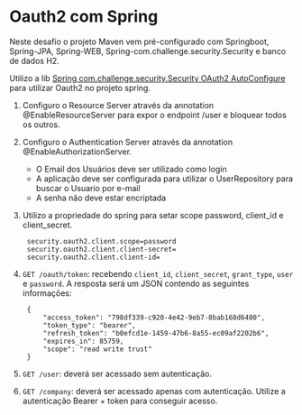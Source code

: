 # Oauth2 com Spring

Neste desafio o projeto Maven vem pré-configurado com Springboot, Spring-JPA, Spring-WEB, Spring-com.challenge.security.Security e banco de dados H2.

Utilizo a lib [Spring com.challenge.security.Security OAuth2 AutoConfigure](https://mvnrepository.com/artifact/org.springframework.security.oauth.boot/spring-security-oauth2-autoconfigure/2.1.6.RELEASE) para utilizar Oauth2 no projeto spring.

1. Configuro o Resource Server através da annotation @EnableResourceServer para expor o endpoint /user e bloquear todos os outros.

2. Configuro o Authentication Server através da annotation @EnableAuthorizationServer.

    - O Email dos Usuários deve ser utilizado como login
    - A aplicação deve ser configurada para utilizar o UserRepository para buscar o Usuario por e-mail
    - A senha não deve estar encriptada

3. Utilizo a propriedade do spring para setar scope password, client_id e client_secret.

        security.oauth2.client.scope=password
        security.oauth2.client.client-secret=
        security.oauth2.client.client-id=

4. `GET /oauth/token`: recebendo `client_id`, `client_secret`, `grant_type`, `user` e `password`. A resposta será um JSON contendo as seguintes informações:

        {
            "access_token": "798df339-c920-4e42-9eb7-8bab168d6480",
            "token_type": "bearer",
            "refresh_token": "b0efcd1e-1459-47b6-8a55-ec09af2202b6",
            "expires_in": 85759,
            "scope": "read write trust"
        }

5. `GET /user`: deverá ser acessado sem autenticação.

6. `GET /company`: deverá ser acessado apenas com autenticação. Utilize a autenticação Bearer + token para conseguir acesso.
